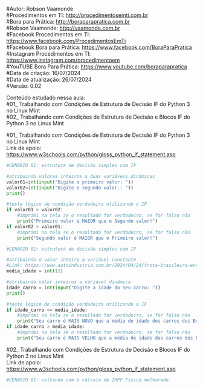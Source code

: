 #Autor: Robson Vaamonde<br>
#Procedimentos em TI: http://procedimentosemti.com.br<br>
#Bora para Prática: http://boraparapratica.com.br<br>
#Robson Vaamonde: http://vaamonde.com.br<br>
#Facebook Procedimentos em TI: https://www.facebook.com/ProcedimentosEmTi<br>
#Facebook Bora para Prática: https://www.facebook.com/BoraParaPratica<br>
#Instagram Procedimentos em TI: https://www.instagram.com/procedimentoem<br>
#YouTUBE Bora Para Prática: https://www.youtube.com/boraparapratica<br>
#Data de criação: 16/07/2024<br>
#Data de atualização: 26/07/2024<br>
#Versão: 0.02<br>

Conteúdo estudado nessa aula:<br>
#01_ Trabalhando com Condições de Estrutura de Decisão IF do Python 3 no Linux Mint<br>
#02_ Trabalhando com Condições de Estrutura de Decisão e Blocos IF do Python 3 no Linux Mint<br>

#01_ Trabalhando com Condições de Estrutura de Decisão IF do Python 3 no Linux Mint<br>
Link de apoio: https://www.w3schools.com/python/gloss_python_if_statement.asp
```python
#CENÁRIO 01: estrutura de decisão simples com IF

#atribuindo valores inteiros a duas variáveis dinâmicas
valor01=int(input("Digite o primeiro valor: "))
valor02=int(input("Digite o segundo valor.: "))
print()

#teste lógico de condição verdadeira utilizando o IF
if valor01 > valor02:
    #imprimi na tela se o resultado for verdadeiro, se for falso não
    print("Primeiro valor é MAIOR que o Segundo valor!")
if valor02 > valor01:
    #imprimi na tela se o resultado for verdadeiro, se for falso não
    print("Segundo valor é MAIOR que o Primeiro valor!")
```
```python
#CENÁRIO 02: estrutura de decisão simples com IF

#atribuindo o valor inteiro a variável constante
#Link: https://www.autoindustria.com.br/2024/04/24/frota-brasileira-envelhece-e-idade-media-dos-carros-supera-11-anos/
media_idade = int(11)

#atribuindo valor inteiros a variável dinâmica
idade_carro = int(input("Digite a idade do seu carro: "))
print()

#teste lógico de condição verdadeira utilizando o IF
if idade_carro <= media_idade:
    #imprimi na tela se o resultado for verdadeiro, se for falso não
    print("Seu carro é MAIS NOVO que a média de idade dos carros dos Brasileiro!")
if idade_carro > media_idade:
    #imprimi na tela se o resultado for verdadeiro, se for falso não
    print("Seu carro é MAIS VELHO que a média de idade dos carros dos Brasileiro!")
```

#02_ Trabalhando com Condições de Estrutura de Decisão e Blocos IF do Python 3 no Linux Mint<br>
Link de apoio: https://www.w3schools.com/python/gloss_python_if_statement.asp
```python
#CENÁRIO 01: voltando com o cálculo de IRPF Física melhorado
